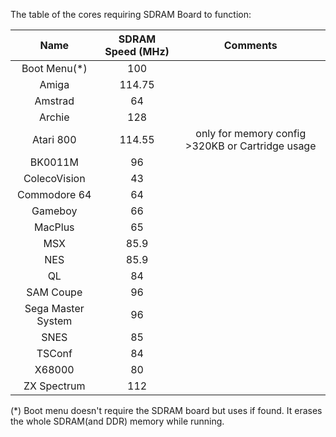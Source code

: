 The table of the cores requiring SDRAM Board to function:

| Name | SDRAM Speed (MHz) | Comments |
|:---:|:---:|:---:|
| Boot Menu(*) | 100 |
| Amiga | 114.75 |
| Amstrad | 64 |
| Archie | 128 |
| Atari 800 | 114.55 | only for memory config >320KB or Cartridge usage
| BK0011M | 96 |
| ColecoVision | 43 |
| Commodore 64 | 64 |
| Gameboy | 66 |
| MacPlus | 65 |
| MSX | 85.9 |
| NES | 85.9 |
| QL | 84 |
| SAM Coupe | 96 |
| Sega Master System | 96 |
| SNES | 85 |
| TSConf | 84 |
| X68000 | 80 |
| ZX Spectrum | 112 |

(*) Boot menu doesn't require the SDRAM board but uses if found. It erases the whole SDRAM(and DDR) memory while running.
